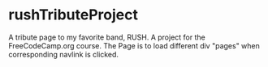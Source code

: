 # rushTributeProject
A tribute page to my favorite band, RUSH. A project for the FreeCodeCamp.org course.
The Page is to load different div "pages" when corresponding navlink is clicked. 
